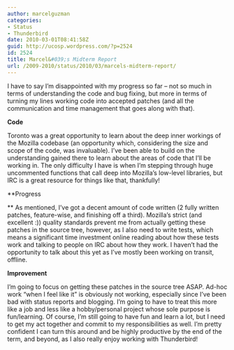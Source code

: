 ```yaml
---
author: marcelguzman
categories:
- Status
- Thunderbird
date: 2010-03-01T08:41:58Z
guid: http://ucosp.wordpress.com/?p=2524
id: 2524
title: Marcel&#039;s Midterm Report
url: /2009-2010/status/2010/03/marcels-midterm-report/
---
```


I have to say I&#8217;m disappointed with my progress so far &#8211; not so much in terms of understanding the code and bug fixing, but more in terms of turning my lines working code into accepted patches (and all the communication and time management that goes along with that).

**Code**
  
Toronto was a great opportunity to learn about the deep inner workings of the Mozilla codebase (an opportunity which, considering the size and scope of the code, was invaluable). I&#8217;ve been able to build on the understanding gained there to learn about the areas of code that I&#8217;ll be working in. The only difficulty I have is when I&#8217;m stepping through huge uncommented functions that call deep into Mozilla&#8217;s low-level libraries, but IRC is a great resource for things like that, thankfully!

**Progress
  
** As mentioned, I&#8217;ve got a decent amount of code written (2 fully written patches, feature-wise, and finishing off a third). Mozilla&#8217;s strict (and excellent :)) quality standards prevent me from actually getting these patches in the source tree, however, as I also need to write tests, which means a significant time investment online reading about how these tests work and talking to people on IRC about how they work. I haven&#8217;t had the opportunity to talk about this yet as I&#8217;ve mostly been working on transit, offline.

**Improvement**
  
I&#8217;m going to focus on getting these patches in the source tree ASAP. Ad-hoc work &#8220;when I feel like it&#8221; is obviously not working, especially since I&#8217;ve been bad with status reports and blogging. I&#8217;m going to have to treat this more like a job and less like a hobby/personal project whose sole purpose is fun/learning. Of course, I&#8217;m still going to have fun and learn a lot, but I need to get my act together and commit to my responsibilities as well. I&#8217;m pretty confident I can turn this around and be highly productive by the end of the term, and beyond, as I also really enjoy working with Thunderbird!